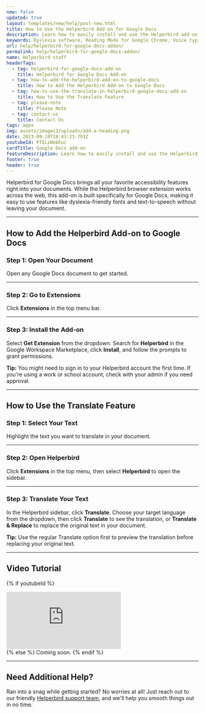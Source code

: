 ```yaml
---
new: false
updated: true
layout: templates/new/help/post-new.html
title: How to Use the Helperbird Add-on for Google Docs
description: Learn how to easily install and use the Helperbird add-on for Google Docs. This guide walks you through adding powerful accessibility features like dyslexia-friendly fonts and text-to-speech directly to your documents.
keywords: Dyslexia software, Reading Mode for Google Chrome, Voice typing for chrome, Text to speech for chrome, text reader, Immersive Reader, dyslexia fonts, accessibility software, dyslexia software, Helperbird for Edge, Helperbird for Firefox, Helperbird for Chrome, Opendyslexic for Chrome, OpenDyslexic
url: help/helperbird-for-google-docs-addon/
permalink: help/helperbird-for-google-docs-addon/
name: Helperbird staff
headerTags:
  - tag: helperbird-for-google-docs-add-on
    title: Helperbird for Google Docs Add-on
  - tag: how-to-add-the-helperbird-add-on-to-google-docs
    title: How to Add the Helperbird Add-on to Google Docs
  - tag: how-to-use-the-translate-in-helperbird-google-docs-add-on
    title: How to Use the Translate Feature
  - tag: please-note
    title: Please Note
  - tag: contact-us
    title: Contact Us
tags: apps
img: assets/images2/uploads/add-a-heading.png
date: 2023-09-10T18:43:23.791Z
youtubeId: PfILiWebkuc
cardTitle: Google Docs add-on
featureDescription: Learn how to easily install and use the Helperbird add-on for Google Docs. This guide walks you through adding powerful accessibility features like dyslexia-friendly fonts and text-to-speech directly to your documents.
footer: true
header: true
---
```


Helperbird for Google Docs brings all your favorite accessibility features right into your documents. While the Helperbird browser extension works across the web, this add-on is built specifically for Google Docs, making it easy to use features like dyslexia-friendly fonts and text-to-speech without leaving your document.

---

## How to Add the Helperbird Add-on to Google Docs

### Step 1: Open Your Document

Open any Google Docs document to get started.

---

### Step 2: Go to Extensions

Click **Extensions** in the top menu bar.

---

### Step 3: Install the Add-on

Select **Get Extension** from the dropdown. Search for **Helperbird** in the Google Workspace Marketplace, click **Install**, and follow the prompts to grant permissions.

**Tip:** You might need to sign in to your Helperbird account the first time. If you're using a work or school account, check with your admin if you need approval.

---

## How to Use the Translate Feature

### Step 1: Select Your Text

Highlight the text you want to translate in your document.

---

### Step 2: Open Helperbird

Click **Extensions** in the top menu, then select **Helperbird** to open the sidebar.

---

### Step 3: Translate Your Text

In the Helperbird sidebar, click **Translate**. Choose your target language from the dropdown, then click **Translate** to see the translation, or **Translate & Replace** to replace the original text in your document.

**Tip:** Use the regular Translate option first to preview the translation before replacing your original text.

---

## Video Tutorial

{% if youtubeId %}
<div class="aspect-w-16 aspect-h-9 mt-12 mb-12">
<iframe id="videos" src="https://www.youtube-nocookie.com/embed/{{youtubeId}}" title="YouTube video player" frameborder="0" allow="accelerometer; autoplay; clipboard-write; encrypted-media; gyroscope; picture-in-picture; web-share" allowfullscreen></iframe>
</div>
{% else %}
Coming soon.
{% endif %}

---

## Need Additional Help?

Ran into a snag while getting started? No worries at all! Just reach out to our friendly [Helperbird support team](/support/), and we'll help you smooth things out in no time.
